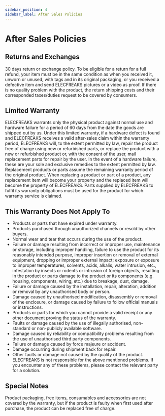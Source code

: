 ```yaml
---
sidebar_position: 4
sidebar_label: After Sales Policies 
---
```


# After Sales Policies 

## Returns and Exchanges

30 days return or exchange policy. To be eligible for a return for a full refund, your item must be in the same condition as when you received it, unworn or unused, with tags and in its original packaging, or you received a defective item and send ELECFREAKS pictures or a video as proof.
If there is no quality problem with the product, the return shipping costs and their corresponded taxes/duties request to be covered by consumers.

## Limited Warranty

ELECFREAKS warrants only the physical product against normal use and hardware failure for a period of 60 days from the date the goods are shipped out by us.
Under this limited warranty, if a hardware defect is found and ELECFREAKS receives a valid after-sales claim within the warranty period, ELECFREAKS will, to the extent permitted by law, repair the product free of charge using new or refurbished parts, or replace the product with a new or refurbished product or, with the consent of the user, mail replacement parts for repair by the user. In the event of a hardware failure, these are your sole and exclusive remedies to the extent permitted by law.
Replacement products or parts assume the remaining warranty period of the original product.
When replacing a product or part of a product, any replacement item will become your property and the replaced item will become the property of ELECFREAKS.
Parts supplied by ELECFREAKS to fulfil its warranty obligations must be used for the product for which warranty service is claimed.

## This Warranty Does Not Apply To

- Products or parts that have expired under warranty.
- Products purchased through unauthorized channels or resold by other buyers.
- Normal wear and tear that occurs during the use of the product.
- Failure or damage resulting from incorrect or improper use, maintenance or storage, including improper handling, failure to use the product for its reasonably intended purpose, improper insertion or removal of external equipment, dropping or improper external impact; exposure or exposure to improper temperatures, solvents, acids, alkalis, water intrusion, etc., infestation by insects or rodents or intrusion of foreign objects, resulting in the product or parts damage to the product or its components (e.g. housing, components, wiring, etc.) due to breakage, dust, damage.
- Failure or damage caused by the installation, repair, alteration, addition or removal by any unauthorised body or person.
- Damage caused by unauthorised modification, disassembly or removal of the enclosure, or damage caused by failure to follow official manuals or instructions.
- Products or parts for which you cannot provide a valid receipt or any other document proving the status of the warranty.
- Faults or damage caused by the use of illegally authorised, non-standard or non-publicly available software.
- Damage caused by reliability or compatibility problems resulting from the use of unauthorised third party components.
- Failure or damage caused by force majeure or accident.
- Damage occurring during shipment back for repair.
- Other faults or damage not caused by the quality of the product.
  ELECFREAKS is not responsible for the above mentioned problems. If you encounter any of these problems, please contact the relevant party for a solution.

## Special Notes

Product packaging, free items, consumables and accessories are not covered by the warranty, but if the product is faulty when first used after purchase, the product can be replaced free of charge.
